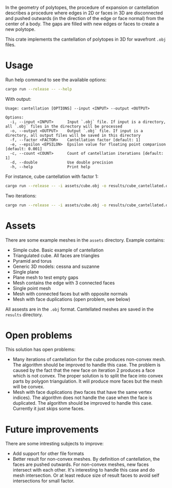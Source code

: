 In the geometry of polytopes, the procedure of expansion or cantellation describes a procedure where edges in 2D or faces in 3D are disconnected and pushed outwards (in the direction of the edge or face normal) from the center of a body. The gaps are filled with new edges or faces to create a new polytope.

This crate implements the cantellation of polytopes in 3D for wavefront `.obj` files.

# Usage
Run help command to see the available options:
```bash
cargo run --release -- --help
```
With output:
```
Usage: cantellation [OPTIONS] --input <INPUT> --output <OUTPUT>

Options:
  -i, --input <INPUT>      Input `.obj` file. If input is a directory, all `.obj` files in the directory will be processed
  -o, --output <OUTPUT>    Output `.obj` file. If input is a directory, all output files will be saved in this directory
  -f, --factor <FACTOR>    Cantellation factor [default: 1]
  -e, --epsilon <EPSILON>  Epsilon value for floating point comparison [default: 0.001]
  -c, --count <COUNT>      Count of cantellation iterations [default: 1]
  -d, --double             Use double precision
  -h, --help               Print help
```

For instance, cube cantellation with factor 1:
```bash
cargo run --release -- -i assets/cube.obj -o results/cube_cantellated.obj
```

Two iterations:
```bash
cargo run --release -- -i assets/cube.obj -o results/cube_cantellated.obj -c 2
```

# Assets
There are some example meshes in the `assets` directory. Example contains:
- Simple cube. Basic example of cantellation
- Triangulated cube. All faces are triangles
- Pyramid and torus
- Generic 3D models: cessna and suzanne
- Single plane
- Plane mesh to test empty gaps
- Mesh contains the edge with 3 connected faces
- Single point mesh
- Mesh with connected faces but with opposite normals
- Mesh with face duplications (open problem, see below)

All assests are in the `.obj` format. Cantellated meshes are saved in the `results` directory.

# Open problems
This solution has open problems:
- Many iterations of cantellation for the cube produces non-convex mesh. The algorithm should be improved to handle this case. The problem is caused by the fact that the new face on iteration 2 produces a face which is not convex. The proper solution is to split the face into convex parts by polygon triangulation. It will produce more faces but the mesh will be convex.
- Mesh with face duplications (two faces that have the same vertex indices). The algorithm does not handle the case when the face is duplicated. The algorithm should be improved to handle this case. Currently it just skips some faces.

# Future improvements
There are some intresting subjects to improve:
- Add support for other file formats
- Better result for non-convex meshes. By definition of cantellation, the faces are pushed outwards. For non-convex meshes, new faces intersect with each other. It's interesting to handle this case and do mesh intersection. Or at least reduce size of result faces to avoid self intersections for small factor.
